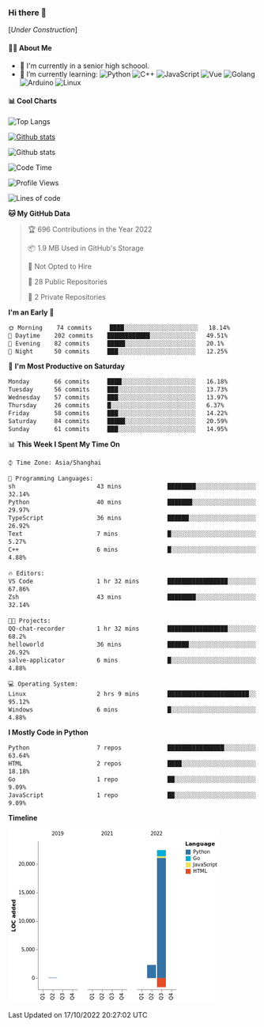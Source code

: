 ### Hi there 👋

\[*Under Construction*\]

<!--
**NoNormalCreeper/NoNormalCreeper** is a ✨ _special_ ✨ repository because its `README.md` (this file) appears on your GitHub profile.

Here are some ideas to get you started:

- 🔭 I’m currently working on ...
- 🌱 I’m currently learning ...
- 👯 I’m looking to collaborate on ...
- 🤔 I’m looking for help with ...
- 💬 Ask me about ...
- 📫 How to reach me: ...
- 😄 Pronouns: ...
- ⚡ Fun fact: ...
-->

#### 👩‍💻 About Me

- 🏫 I'm currently in a senior high schoool.
- 🌱 I’m currently learning: 
![Python](https://img.shields.io/badge/-Python-blue?style=flat-square&logo=Python&logoColor=fff)
![C++](https://img.shields.io/badge/-C%2B%2B-00599C?style=flat-square&logo=C%2B%2B&logoColor=fff)
![JavaScript](https://img.shields.io/badge/-JavaScript-ffca18?style=flat-square&logo=JavaScript&logoColor=fff)
![Vue](https://img.shields.io/badge/-Vue-4FC08D?style=flat-square&logo=Vue.js&logoColor=fff)
![Golang](https://img.shields.io/badge/-Go-007d9c?style=flat-square&logo=Go&logoColor=fff)
![Arduino](https://img.shields.io/badge/-Arduino-00979D?style=flat-square&logo=Arduino&logoColor=fff)
![Linux](https://img.shields.io/badge/-Linux-FCC624?style=flat-square&logo=Linux&logoColor=fff)

#### 📊 Cool Charts

![Top Langs](https://github-readme-stats.vercel.app/api/top-langs/?username=NoNormalCreeper&layout=compact)

[![Github stats](https://github-readme-stats.vercel.app/api?username=NoNormalCreeper&show_icons=true)](https://github.com/anuraghazra/github-readme-stats)

![Github stats](https://github-profile-trophy.vercel.app/?username=NoNormalCreeper)


<!--START_SECTION:waka-->
![Code Time](http://img.shields.io/badge/Code%20Time-122%20hrs%2037%20mins-blue)

![Profile Views](http://img.shields.io/badge/Profile%20Views-0-blue)

![Lines of code](https://img.shields.io/badge/From%20Hello%20World%20I%27ve%20Written-23%20Thousand%20lines%20of%20code-blue)

**🐱 My GitHub Data** 

> 🏆 696 Contributions in the Year 2022
 > 
> 📦 1.9 MB Used in GitHub's Storage 
 > 
> 🚫 Not Opted to Hire
 > 
> 📜 28 Public Repositories 
 > 
> 🔑 2 Private Repositories  
 > 
**I'm an Early 🐤** 

```text
🌞 Morning    74 commits     ████░░░░░░░░░░░░░░░░░░░░░   18.14% 
🌆 Daytime    202 commits    ████████████░░░░░░░░░░░░░   49.51% 
🌃 Evening    82 commits     █████░░░░░░░░░░░░░░░░░░░░   20.1% 
🌙 Night      50 commits     ███░░░░░░░░░░░░░░░░░░░░░░   12.25%

```
📅 **I'm Most Productive on Saturday** 

```text
Monday       66 commits     ████░░░░░░░░░░░░░░░░░░░░░   16.18% 
Tuesday      56 commits     ███░░░░░░░░░░░░░░░░░░░░░░   13.73% 
Wednesday    57 commits     ███░░░░░░░░░░░░░░░░░░░░░░   13.97% 
Thursday     26 commits     █░░░░░░░░░░░░░░░░░░░░░░░░   6.37% 
Friday       58 commits     ███░░░░░░░░░░░░░░░░░░░░░░   14.22% 
Saturday     84 commits     █████░░░░░░░░░░░░░░░░░░░░   20.59% 
Sunday       61 commits     ███░░░░░░░░░░░░░░░░░░░░░░   14.95%

```


📊 **This Week I Spent My Time On** 

```text
⌚︎ Time Zone: Asia/Shanghai

💬 Programming Languages: 
sh                       43 mins             ████████░░░░░░░░░░░░░░░░░   32.14% 
Python                   40 mins             ███████░░░░░░░░░░░░░░░░░░   29.97% 
TypeScript               36 mins             ██████░░░░░░░░░░░░░░░░░░░   26.92% 
Text                     7 mins              █░░░░░░░░░░░░░░░░░░░░░░░░   5.27% 
C++                      6 mins              █░░░░░░░░░░░░░░░░░░░░░░░░   4.88%

🔥 Editors: 
VS Code                  1 hr 32 mins        █████████████████░░░░░░░░   67.86% 
Zsh                      43 mins             ████████░░░░░░░░░░░░░░░░░   32.14%

🐱‍💻 Projects: 
QQ-chat-recorder         1 hr 32 mins        █████████████████░░░░░░░░   68.2% 
helloworld               36 mins             ██████░░░░░░░░░░░░░░░░░░░   26.92% 
salve-applicator         6 mins              █░░░░░░░░░░░░░░░░░░░░░░░░   4.88%

💻 Operating System: 
Linux                    2 hrs 9 mins        ███████████████████████░░   95.12% 
Windows                  6 mins              █░░░░░░░░░░░░░░░░░░░░░░░░   4.88%

```

**I Mostly Code in Python** 

```text
Python                   7 repos             ████████████████░░░░░░░░░   63.64% 
HTML                     2 repos             ████░░░░░░░░░░░░░░░░░░░░░   18.18% 
Go                       1 repo              ██░░░░░░░░░░░░░░░░░░░░░░░   9.09% 
JavaScript               1 repo              ██░░░░░░░░░░░░░░░░░░░░░░░   9.09%

```


**Timeline**

![Chart not found](https://raw.githubusercontent.com/NoNormalCreeper/NoNormalCreeper/main/charts/bar_graph.png) 


 Last Updated on 17/10/2022 20:27:02 UTC
<!--END_SECTION:waka-->

